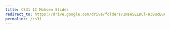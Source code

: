 ```yaml
---
title: CS31 1C Mohsen Slides
redirect_to: https://drive.google.com/drive/folders/1NseSELDCl-H3BucBuApkTkkoCiMWKu8M?usp=sharing
permalink: /cs31
---
```

